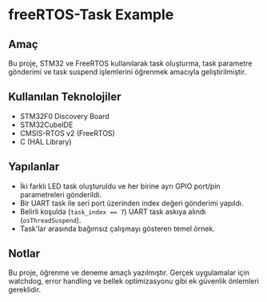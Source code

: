 # freeRTOS-Task Example

## Amaç
Bu proje, STM32 ve FreeRTOS kullanılarak task oluşturma, task parametre gönderimi ve task suspend işlemlerini öğrenmek amacıyla geliştirilmiştir.

## Kullanılan Teknolojiler
- STM32F0 Discovery Board
- STM32CubeIDE
- CMSIS-RTOS v2 (FreeRTOS)
- C (HAL Library)

## Yapılanlar
- İki farklı LED task oluşturuldu ve her birine ayrı GPIO port/pin parametreleri gönderildi.
- Bir UART task ile seri port üzerinden index değeri gönderimi yapıldı.
- Belirli koşulda (`task_index == 7`) UART task askıya alındı (`osThreadSuspend`).
- Task'lar arasında bağımsız çalışmayı gösteren temel örnek.

## Notlar
Bu proje, öğrenme ve deneme amaçlı yazılmıştır. Gerçek uygulamalar için watchdog, error handling ve bellek optimizasyonu gibi ek güvenlik önlemleri gereklidir.
